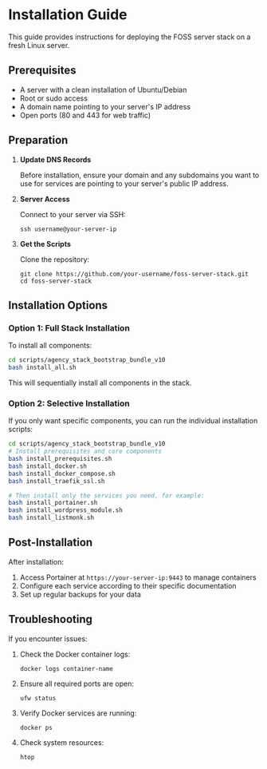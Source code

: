 # Installation Guide

This guide provides instructions for deploying the FOSS server stack on a fresh Linux server.

## Prerequisites

- A server with a clean installation of Ubuntu/Debian
- Root or sudo access
- A domain name pointing to your server's IP address
- Open ports (80 and 443 for web traffic)

## Preparation

1. **Update DNS Records**
   
   Before installation, ensure your domain and any subdomains you want to use for services are pointing to your server's public IP address.

2. **Server Access**
   
   Connect to your server via SSH:
   ```
   ssh username@your-server-ip
   ```

3. **Get the Scripts**
   
   Clone the repository:
   ```
   git clone https://github.com/your-username/foss-server-stack.git
   cd foss-server-stack
   ```

## Installation Options

### Option 1: Full Stack Installation

To install all components:

```bash
cd scripts/agency_stack_bootstrap_bundle_v10
bash install_all.sh
```

This will sequentially install all components in the stack.

### Option 2: Selective Installation

If you only want specific components, you can run the individual installation scripts:

```bash
cd scripts/agency_stack_bootstrap_bundle_v10
# Install prerequisites and core components
bash install_prerequisites.sh
bash install_docker.sh
bash install_docker_compose.sh
bash install_traefik_ssl.sh

# Then install only the services you need, for example:
bash install_portainer.sh
bash install_wordpress_module.sh
bash install_listmonk.sh
```

## Post-Installation

After installation:

1. Access Portainer at `https://your-server-ip:9443` to manage containers
2. Configure each service according to their specific documentation
3. Set up regular backups for your data

## Troubleshooting

If you encounter issues:

1. Check the Docker container logs:
   ```
   docker logs container-name
   ```

2. Ensure all required ports are open:
   ```
   ufw status
   ```

3. Verify Docker services are running:
   ```
   docker ps
   ```

4. Check system resources:
   ```
   htop
   ```
